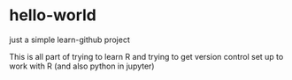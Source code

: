 # hello-world
just a simple learn-github project

This is all part of trying to learn R and trying to get version control set up to work with R (and also python in jupyter)
